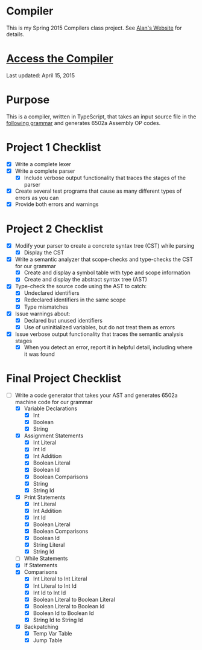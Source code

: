 Compiler
========

This is my Spring 2015 Compilers class project.
See [Alan's Website](http://www.labouseur.com/courses/compilers/) for details.

[Access the Compiler](http://andrewbaran.github.io/CompilerProject/)
===========================================================
Last updated: April 15, 2015


Purpose
=======

This is a compiler, written in TypeScript, that takes an input source file in the [following grammar](http://www.labouseur.com/courses/compilers/grammar.pdf) and generates 6502a Assembly OP codes.


Project 1 Checklist
===================

- [x] Write a complete lexer
- [x] Write a complete parser
	- [x] Include verbose output functionality that traces the stages of the parser
- [x] Create several test programs that cause as many different types of errors as you can
- [x] Provide both errors and warnings

Project 2 Checklist
===================

- [x] Modify your parser to create a concrete syntax tree (CST) while parsing
	- [x] Display the CST
- [x] Write a semantic analyzer that scope-checks and type-checks the CST for our grammar
	- [x] Create and display a symbol table with type and scope information
	- [x] Create and display the abstract syntax tree (AST)
- [x] Type-check the source code using the AST to catch:
	- [x] Undeclared identifiers
	- [x] Redeclared identifiers in the same scope
	- [x] Type mismatches
- [x] Issue warnings about:
	- [x] Declared but unused identifiers
	- [x] Use of uninitialized variables, but do not treat them as errors
- [x] Issue verbose output functionality that traces the semantic analysis stages
	- [x] When you detect an error, report it in helpful detail, including where it was found 

Final Project Checklist
=======================

- [ ] Write a code generator that takes your AST and generates 6502a machine code for our grammar 
	- [x] Variable Declarations
		- [x] Int
		- [x] Boolean
		- [x] String
	- [x] Assignment Statements
		- [x] Int Literal
		- [x] Int Id
		- [x] Int Addition
		- [x] Boolean Literal
		- [x] Boolean Id
		- [x] Boolean Comparisons
		- [x] String
		- [x] String Id
	- [x] Print Statements
		- [x] Int Literal
		- [x] Int Addition
		- [x] Int Id
		- [x] Boolean Literal
		- [x] Boolean Comparisons
		- [x] Boolean Id
		- [x] String Literal
		- [x] String Id
	- [ ] While Statements
	- [x] If Statements
	- [x] Comparisons
		- [x] Int Literal to Int Literal
		- [x] Int Literal to Int Id
		- [x] Int Id to Int Id
		- [x] Boolean Literal to Boolean Literal
		- [x] Boolean Literal to Boolean Id
		- [x] Boolean Id to Boolean Id
		- [x] String Id to String Id
	- [x] Backpatching
		- [x] Temp Var Table
		- [x] Jump Table
